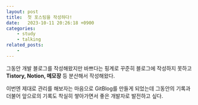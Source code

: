 ```yaml
---
layout: post
title:  첫 포스팅을 작성하다!
date:   2023-10-11 20:26:18 +0900
categories: 
    - study
    - talking
related_posts:
    - 
---
```

그동안 개발 블로그를 작성해왔지만 바쁘다는 핑계로 꾸준히 블로그에 작성하지 못하고 **Tistory, Notion, 메모장** 등 분산해서 작성해왔다.

이번엔 제대로 관리를 해보자는 마음으로 GitBlog를 만들게 되었는데
그동안의 기록과 더불어 앞으로의 기록도 착실히 쌓아가면서 좋은 개발자로 발전하고 싶다.
